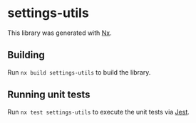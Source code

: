 # settings-utils

This library was generated with [Nx](https://nx.dev).

## Building

Run `nx build settings-utils` to build the library.

## Running unit tests

Run `nx test settings-utils` to execute the unit tests via [Jest](https://jestjs.io).
